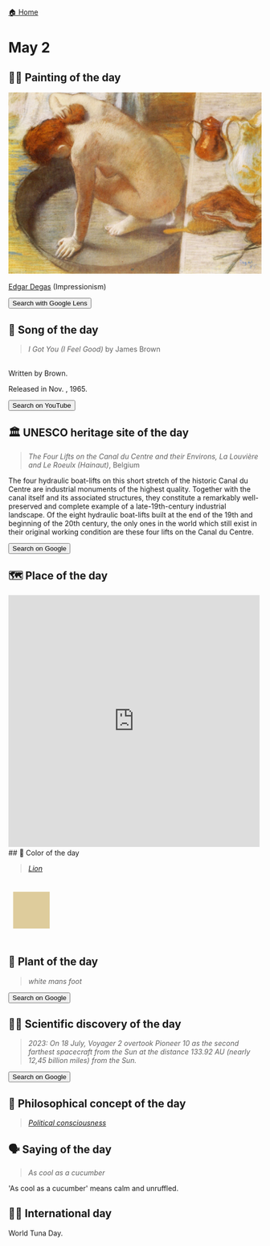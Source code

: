 
[🏠 Home](../../index.md)

# May 2

## 🧑‍🎨 Painting of the day

<img width="600" src="../img/Edgar_Degas_7.jpg">

[Edgar Degas](http://en.wikipedia.org/wiki/Edgar_Degas) (Impressionism)

<button class="btn btn-success"
onclick=" window.open('https://lens.google.com/uploadbyurl?url=https://iretes.github.io/one-a-day/data/img/Edgar_Degas_7.jpg','_blank')">
Search with Google Lens
</button>

## 🎼 Song of the day

> *I Got You (I Feel Good)*
by James Brown

<br />Written by Brown.

Released in Nov. , 1965.

<button class="btn btn-success"
onclick=" window.open('http://www.youtube.com/search?q=I Got You (I Feel Good) by James Brown','_blank')">
Search on YouTube
</button>

## 🏛️ UNESCO heritage site of the day

> *The Four Lifts on the Canal du Centre and their Environs, La Louvière and Le Roeulx (Hainaut)*, Belgium

<p>The four hydraulic boat-lifts on this short stretch of the historic Canal du Centre are industrial monuments of the highest quality. Together with the canal itself and its associated structures, they constitute a remarkably well-preserved and complete example of a late-19th-century industrial landscape. Of the eight hydraulic boat-lifts built at the end of the 19th and beginning of the 20th century, the only ones in the world which still exist in their original working condition are these four lifts on the Canal du Centre.</p>

<button class="btn btn-success"
onclick=" window.open('http://www.google.com/search?q=The Four Lifts on the Canal du Centre and their Environs, La Louvière and Le Roeulx (Hainaut)','_blank')">
Search on Google
</button>

## 🗺️ Place of the day

<iframe
src="https://www.mapcrunch.com"
name="mapcrunch"
width="500"
height="500"
allowTransparency="true"
scrolling="no"
frameborder="0"
>
</iframe>
## 🎨 Color of the day

> *[Lion](https://en.wikipedia.org/wiki/Lion_(color))*

<div style="color:#DECC9C; font-size: 100px;">&#9632;</div>

## 🌿 Plant of the day

> *white mans foot*

<button class="btn btn-success"
onclick=" window.open('http://www.google.com/search?q=white mans foot','_blank')">
Search on Google
</button>

## 🧑‍🔬 Scientific discovery of the day

> *2023: On 18 July, Voyager 2 overtook Pioneer 10 as the second farthest spacecraft from the Sun at the distance 133.92 AU (nearly 12,45 billion miles) from the Sun.*

<button class="btn btn-success"
onclick=" window.open('http://www.google.com/search?q=2023: On 18 July, Voyager 2 overtook Pioneer 10 as the second farthest spacecraft from the Sun at the distance 133.92 AU (nearly 12,45 billion miles) from the Sun.','_blank')"> 
Search on Google
</button>

## 💭 Philosophical concept of the day

> *[Political consciousness](https://en.wikipedia.org/wiki/Political_consciousness)*

## 🗣️ Saying of the day

> *As cool as a cucumber*

'As cool as a cucumber' means calm and unruffled.

## 🏳️‍🌈 International day

World Tuna Day.